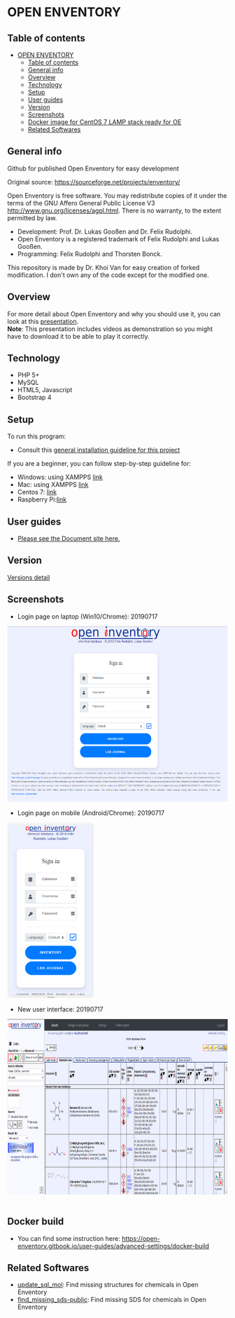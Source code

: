 # OPEN ENVENTORY

## Table of contents

- [OPEN ENVENTORY](#OPEN-ENVENTORY)
  - [Table of contents](#Table-of-contents)
  - [General info](#General-info)
  - [Overview](#Overview)
  - [Technology](#Technology)
  - [Setup](#Setup)
  - [User guides](#User-guides)
  - [Version](#Version)
  - [Screenshots](#Screenshots)
  - [Docker image for CentOS 7 LAMP stack ready for OE](#Docker-build)
  - [Related Softwares](#Related-Softwares)

## General info

Github for published Open Enventory for easy development

Original source: https://sourceforge.net/projects/enventory/

Open Enventory is free software. You may redistribute copies of it under the terms of the GNU Affero General Public License V3 http://www.gnu.org/licenses/agpl.html. There is no warranty, to the extent permitted by law.

- Development: Prof. Dr. Lukas Gooßen and Dr. Felix Rudolphi.  
- Open Enventory is a registered trademark of Felix Rudolphi and Lukas Gooßen.  
- Programming: Felix Rudolphi and Thorsten Bonck.  

This repository is made by Dr. Khoi Van for easy creation of forked modification. I don't own any of the code except for the modified one.


## Overview
For more detail about Open Enventory and why you should use it, you can look at this [presentation](https://www.dropbox.com/s/a1a44trp7imqfkx/Khoi%20Van%20-%20OE%20introduction%20-%2020191015%20-%20compressed.pptx?dl=0). <br/>
**Note**: This presentation includes videos as demonstration so you might have to download it to be able to play it correctly.

## Technology

- PHP 5+
- MySQL
- HTML5, Javascript
- Bootstrap 4

## Setup

To run this program:
- Consult this [general installation guideline for this project](http://enventory.chemie.uni-kl.de/inventar/INSTALL/INSTALL.html)

If you are a beginner, you can follow step-by-step guideline for:
- Windows: using XAMPPS [link](https://open-enventory.gitbook.io/user-guides/installation/windows)
- Mac: using XAMPPS [link](https://open-enventory.gitbook.io/user-guides/installation/mac-osx)
- Centos 7: [link](https://open-enventory.gitbook.io/user-guides/installation/centos-7)
- Raspberry Pi:[link](https://open-enventory.gitbook.io/user-guides/installation/raspbian-on-raspberry-pi-3b)

## User guides

- [Please see the Document site here.](https://open-enventory.gitbook.io/user-guides/)

## Version

[Versions detail](VERSION.md)

## Screenshots

- Login page on laptop (Win10/Chrome): 20190717
<img src="docs/new_login_laptop_20190718.png" alt="Login page on laptop (Win10/Chrome): 20190717" height="400"/>

- Login page on mobile (Android/Chrome): 20190717
<img src="docs/new_login_mobile_20190718.png" alt="Login page on mobile (Android/Chrome): 20190717" height="400"/>

- New user interface: 20190717
<img src="docs/interface_laptop_20190718.png" alt="New user interface: 20190717" height="400"/>
<br><br>

## Docker build
- You can find some instruction here: https://open-enventory.gitbook.io/user-guides/advanced-settings/docker-build

## Related Softwares
- [update_sql_mol](https://github.com/khoivan88/update_sql_mol): Find missing structures for chemicals in Open Enventory
- [find_missing_sds-public](https://github.com/khoivan88/find_missing_sds-public): Find missing SDS for chemicals in Open Enventory
